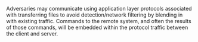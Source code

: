 Adversaries may communicate using application layer protocols associated with transferring files to avoid detection/network filtering by blending in with existing traffic. Commands to the remote system, and often the results of those commands, will be embedded within the protocol traffic between the client and server.